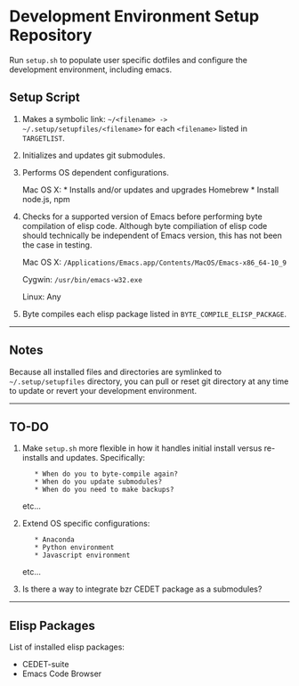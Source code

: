 Development Environment Setup Repository
========================================

Run `setup.sh` to populate user specific dotfiles and configure the
development environment, including emacs.

Setup Script
------------

1. Makes a symbolic link: `~/<filename> ->
   ~/.setup/setupfiles/<filename>` for each `<filename>` listed in
   `TARGETLIST`.

2. Initializes and updates git submodules.

3. Performs OS dependent configurations.

   Mac OS X:
       * Installs and/or updates and upgrades Homebrew
       * Install node.js, npm

4. Checks for a supported version of Emacs before performing byte
   compilation of elisp code. Although byte compiliation of elisp code
   should technically be independent of Emacs version, this has not
   been the case in testing.

   Mac OS X: `/Applications/Emacs.app/Contents/MacOS/Emacs-x86_64-10_9`

   Cygwin: `/usr/bin/emacs-w32.exe`

   Linux: Any

4. Byte compiles each elisp package listed in
   `BYTE_COMPILE_ELISP_PACKAGE`.

-----
Notes
-----

Because all installed files and directories are symlinked to
`~/.setup/setupfiles` directory, you can pull or reset git directory
at any time to update or revert your development environment.

-----
TO-DO
-----

1. Make `setup.sh` more flexible in how it handles initial install
   versus re-installs and updates. Specifically:

          * When do you to byte-compile again?
          * When do you update submodules?
          * When do you need to make backups?

   etc...

2. Extend OS specific configurations:

          * Anaconda
          * Python environment
          * Javascript environment

   etc...

3. Is there a way to integrate bzr CEDET package as a submodules?


--------------------------------
Elisp Packages
--------------------------------

List of installed elisp packages:

* CEDET-suite
* Emacs Code Browser





